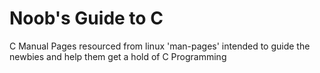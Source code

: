 # Noob's Guide to C
C Manual Pages resourced from linux 'man-pages' intended to guide the newbies and help them get a hold of C Programming
